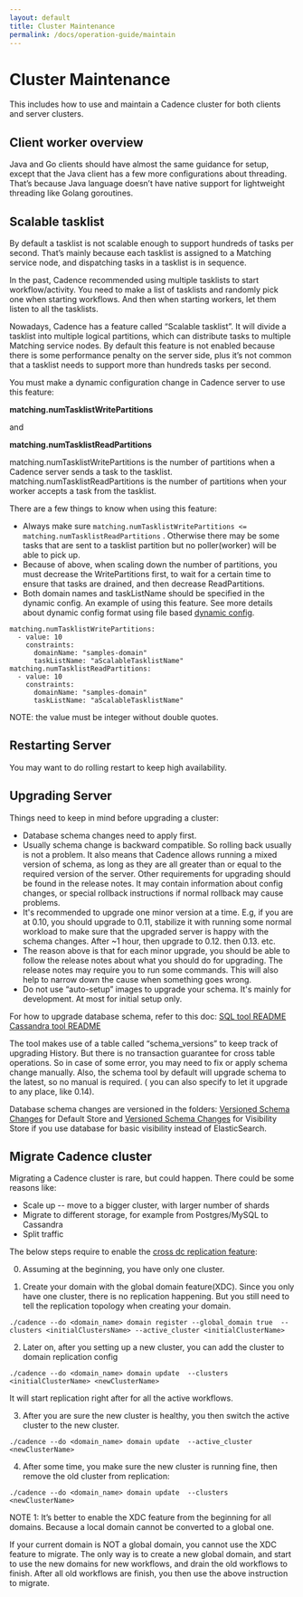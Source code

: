 ```yaml
---
layout: default
title: Cluster Maintenance
permalink: /docs/operation-guide/maintain
---
```


# Cluster Maintenance
This includes how to use and maintain a Cadence cluster for both clients and server clusters.

## Client worker overview
Java and Go clients should have almost the same guidance for setup, except that the Java client has a few more configurations about threading. That’s because Java language doesn’t have native support for lightweight threading like Golang goroutines.

## Scalable tasklist
By default a tasklist is not scalable enough to support hundreds of tasks per second. That’s mainly because each tasklist is assigned to a Matching service node, and dispatching tasks in a tasklist is in sequence.

In the past, Cadence recommended using multiple tasklists to start workflow/activity. You need to make a list of tasklists and randomly pick one when starting workflows. And then when starting workers, let them listen to all the tasklists.

Nowadays, Cadence has a feature called “Scalable tasklist”. It will divide a tasklist into multiple logical partitions, which can distribute tasks to multiple Matching service nodes. By default this feature is not enabled because there is some performance penalty on the server side, plus it’s not common that a tasklist needs to support more than hundreds tasks per second.

You must make a dynamic configuration change in Cadence server to use this feature:

**matching.numTasklistWritePartitions**

and

**matching.numTasklistReadPartitions**

matching.numTasklistWritePartitions is the number of partitions when a Cadence server sends a task to the tasklist.
matching.numTasklistReadPartitions is the number of partitions when your worker accepts a task from the tasklist.

There are a few things to know when using this feature:
* Always make sure `matching.numTasklistWritePartitions <= matching.numTasklistReadPartitions` . Otherwise there may be some tasks that are sent to a tasklist partition but no poller(worker) will be able to pick up.
* Because of above, when scaling down the number of partitions, you must decrease the WritePartitions first, to wait for a certain time to ensure that tasks are drained, and then decrease ReadPartitions.
* Both domain names and taskListName should be specified in the dynamic config. An example of using this feature. See more details about dynamic config format using file based [dynamic config](/docs/operation-guide/setup/#static-configs).

```
matching.numTasklistWritePartitions:
  - value: 10
    constraints:
      domainName: "samples-domain"
      taskListName: "aScalableTasklistName"
matching.numTasklistReadPartitions:
  - value: 10
    constraints:
      domainName: "samples-domain"
      taskListName: "aScalableTasklistName"
```

NOTE: the value must be integer without double quotes.

## Restarting Server
You may want to do rolling restart to keep high availability.

## Upgrading Server  
Things need to keep in mind before upgrading a cluster:
* Database schema changes need to apply first.
* Usually schema change is backward compatible. So rolling back usually is not a problem. It also means that Cadence allows running a mixed version of schema, as long as they are all greater than or equal to the required version of the server.
Other requirements for upgrading should be found in the release notes. It may contain information about config changes, or special rollback instructions if normal rollback may cause problems.
* It's recommended to upgrade one minor version at a time. E.g, if you are at 0.10, you should upgrade to 0.11, stabilize it with running some normal workload to make sure that the upgraded server is happy with the schema changes. After ~1 hour, then upgrade to 0.12. then 0.13. etc.
* The reason above is that for each minor upgrade, you should be able to follow the release notes about what you should do for upgrading. The release notes may require you to run some commands. This will also help to narrow down the cause when something goes wrong.
* Do not use “auto-setup” images to upgrade your schema. It's mainly for development. At most for initial setup only.


For how to upgrade database schema, refer to this doc: [SQL tool README](https://github.com/uber/cadence/tree/master/tools/sql)
[Cassandra tool README](https://github.com/uber/cadence/tree/master/tools/cassandra)

The tool makes use of a table called “schema_versions” to keep track of upgrading History. But there is no transaction guarantee for cross table operations. So in case of some error, you may need to fix or apply schema change manually.
Also, the schema tool by default will upgrade schema to the latest, so no manual is required. ( you can also specify to let it upgrade to any place, like 0.14).

Database schema changes are versioned in the folders: [Versioned Schema Changes](https://github.com/uber/cadence/tree/master/schema/mysql/v57/cadence/versioned) for Default Store
and [Versioned Schema Changes](https://github.com/uber/cadence/tree/master/schema/mysql/v57/visibility/versioned) for Visibility Store if you use database for basic visibility instead of ElasticSearch.

## Migrate Cadence cluster
Migrating a Cadence cluster is rare, but could happen.
There could be some reasons like:
* Scale up -- move to a bigger cluster, with larger number of shards
* Migrate to different storage, for example from Postgres/MySQL to Cassandra
* Split traffic


The below steps require to enable the [cross dc replication feature](/docs/concepts/cross-dc-replication/#running-in-production):

0. Assuming at the beginning, you have only one cluster.

1. Create your domain with the global domain feature(XDC). Since you only have one cluster, there is no replication happening. But you still need to tell the replication topology when creating your domain.

`./cadence --do <domain_name> domain register --global_domain true  --clusters <initialClustersName> --active_cluster <initialClusterName>`

2. Later on, after you setting up a new cluster, you can add the cluster to domain replication config

`./cadence --do <domain_name> domain update  --clusters <initialClusterName> <newClusterName>`

It will start replication right after for all the active workflows.

3. After you are sure the new cluster is healthy, you then switch the active cluster to the new cluster.

`./cadence --do <domain_name> domain update  --active_cluster <newClusterName>`

4. After some time, you make sure the new cluster is running fine, then remove the old cluster from replication:

`./cadence --do <domain_name> domain update  --clusters <newClusterName>`

NOTE 1: It’s better to enable the XDC feature from the beginning for all domains. Because a local domain cannot be converted to a global one.

If your current domain is NOT a global domain, you cannot use the XDC feature to migrate. The only way is to create a new global domain, and start to use the new domains for new workflows, and drain the old workflows to finish. After all old workflows are finish, you then use the above instruction to migrate.
